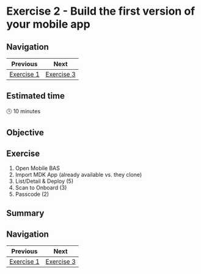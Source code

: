 # Exercise 2 - Build the first version of your mobile app

## Navigation

| Previous| Next | 
|---|---|
| [Exercise 1](../ex1/README.md) | [Exercise 3](../ex3/README.md) | 

## Estimated time

:clock4: 10 minutes

## Objective


## Exercise

1. Open Mobile BAS 
2. Import MDK App (already available vs. they clone)
3. List/Detail & Deploy (5) 
4. Scan to Onboard (3)
5. Passcode (2)

## Summary


## Navigation

| Previous| Next |
|---|---|
| [Exercise 1](../ex1/README.md) | [Exercise 3](../ex3/README.md) |